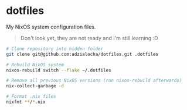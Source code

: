 # dotfiles

My NixOS system configuration files.

> Don't look yet, they are not ready and I'm still learning :D

```bash
# Clone repository into hidden folder
git clone git@github.com:adzialocha/dotfiles.git .dotfiles

# Rebuild NixOS system
nixos-rebuild switch --flake ~/.dotfiles

# Remove all previous NixOS versions (run nixos-rebuild afterwards)
nix-collect-garbage -d

# Format .nix files
nixfmt **/*.nix
```
